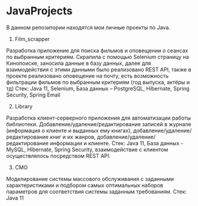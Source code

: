 # JavaProjects

В данном репозитории находятся мои личные проекты по Java.

1) Film_scrapper 

Разработка приложение для поиска фильмов и оповещении о сеансах по выбранным критериям. Скрапила с помощью Selenium страницу на Кинопоиске, заносила данные в базу данных, далее для взаимодействия с этими данными было реализовано REST API, также в проекте реализовано оповещение на почту, есть возможность фильтрации фильмов по выбранным критериям (год выпуска, актёры и тд)
Стек: Java 11, Selenium, База данных – PostgreSQL, Hibernate, Spring Security, Spring Email

2) Library

Разработка клиент-серверного приложения для автоматизации работы библиотеки. Добавление/удаление/редактирование записей в журнале (информация о клиенте и выданных ему книгах), добавление/удаление/редактирование книг и их жанров, добавление/удаление/редактирование информации и клиенте.
Стек: Java 11, База данных - MySQL, Hibernate, Spring Security, взаимодействие с клиентом осуществлялось посредством REST API.

3) СМО

Моделирование системы массового обслуживания с заданными характеристиками и подбором самых оптимальных наборов параметров для соответствия системы заданным требованиям.
Стек: Java 11
